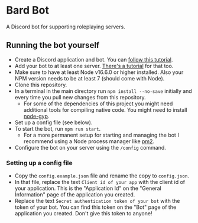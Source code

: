 # Bard Bot

A Discord bot for supporting roleplaying servers.

## Running the bot yourself

- Create a Discord application and bot. You can [follow this tutorial](https://discordjs.guide/preparations/setting-up-a-bot-application.html).
- Add your bot to at least one server. [There's a tutorial](https://discordjs.guide/preparations/adding-your-bot-to-servers.html) for that too.
- Make sure to have at least Node v16.6.0 or higher installed. Also your NPM version needs to be at least 7 (should come with Node).
- Clone this repository.
- In a terminal in the main directory run `npm install --no-save` initially and every time you pull new changes from this repository.
  - For some of the dependencies of this project you might need additional tools for compiling native code. You might need to install [node-gyp](https://github.com/nodejs/node-gyp).
- Set up a config file (see below).
- To start the bot, run `npm run start`.
  - For a more permanent setup for starting and managing the bot I recommend using a Node process manager like [pm2](https://pm2.keymetrics.io/).
- Configure the bot on your server using the `/config` command.

### Setting up a config file

- Copy the `config.example.json` file and rename the copy to `config.json`.
- In that file, replace the text `Client id of your app` with the client id of your application. This is the "Application Id" on the "General Information" page of the application you created.
- Replace the text `Secret authentication token of your bot` with the token of your bot. You can find this token on the "Bot" page of the application you created. Don't give this token to anyone!
